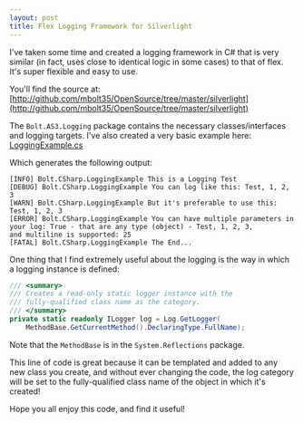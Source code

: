 ```yaml
---
layout: post
title: Flex Logging Framework for Silverlight
---
```

I've taken some time and created a logging framework in C# that is very similar (in fact, uses close to identical logic in some cases) to that of flex. It's super flexible and easy to use.

You'll find the source at: [http://github.com/mbolt35/OpenSource/tree/master/silverlight](http://github.com/mbolt35/OpenSource/tree/master/silverlight)

The `Bolt.AS3.Logging` package contains the necessary classes/interfaces and logging targets. I've also created a very basic example here:  [LoggingExample.cs](http://github.com/mbolt35/OpenSource/raw/master/blogspot/silverlight/Bolt/CSharp/LoggingExample.cs)

Which generates the following output:
```
[INFO] Bolt.CSharp.LoggingExample This is a Logging Test
[DEBUG] Bolt.CSharp.LoggingExample You can log like this: Test, 1, 2, 3
[WARN] Bolt.CSharp.LoggingExample But it's preferable to use this: Test, 1, 2, 3
[ERROR] Bolt.CSharp.LoggingExample You can have multiple parameters in your log: True - that are any type (object) - Test, 1, 2, 3,
and multiline is supported: 25
[FATAL] Bolt.CSharp.LoggingExample The End...
```

One thing that I find extremely useful about the logging is the way in which a logging instance is defined:
```csharp
/// <summary>
/// Creates a read-only static logger instance with the 
/// fully-qualified class name as the category.
/// </summary>
private static readonly ILogger log = Log.GetLogger(
    MethodBase.GetCurrentMethod().DeclaringType.FullName);
```

Note that the `MethodBase` is in the `System.Reflections` package.

This line of code is great because it can be templated and added to any new class you create, and without ever changing the code, the log category will be set to the fully-qualified class name of the object in which it's created!

Hope you all enjoy this code, and find it useful!
